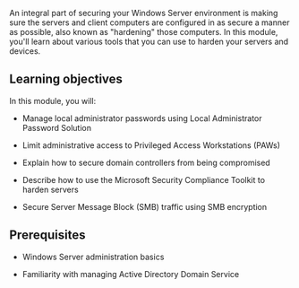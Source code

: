 An integral part of securing your Windows Server environment is making sure the servers and client computers are configured in as secure a manner as possible, also known as "hardening" those computers. In this module, you'll learn about various tools that you can use to harden your servers and devices.

## Learning objectives

In this module, you will:

- Manage local administrator passwords using Local Administrator Password Solution

- Limit administrative access to Privileged Access Workstations (PAWs)

- Explain how to secure domain controllers from being compromised

- Describe how to use the Microsoft Security Compliance Toolkit to harden servers

- Secure Server Message Block (SMB) traffic using SMB encryption

## Prerequisites

- Windows Server administration basics

- Familiarity with managing Active Directory Domain Service


